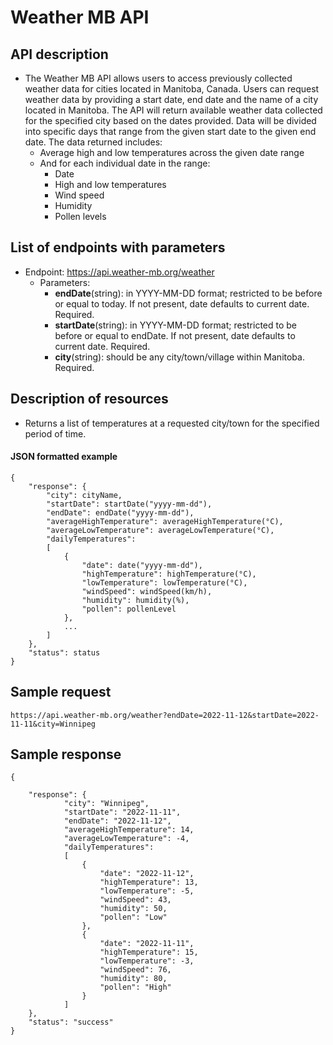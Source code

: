# Weather MB API

## API description    
- The Weather MB API allows users to access previously collected weather data for cities located in Manitoba, Canada. Users can request weather data by providing a start date, end date and the name of a city located in Manitoba. The API will return available weather data collected for the specified city based on the dates provided. Data will be divided into specific days that range from the given start date to the given end date. The data returned includes:
    - Average high and low temperatures across the given date range 
    - And for each individual date in the range:
        - Date
        - High and low temperatures 
        - Wind speed 
        - Humidity
        - Pollen levels

## List of endpoints with parameters
- Endpoint: https://api.weather-mb.org/weather
    - Parameters: 
        - **endDate**(string): in YYYY-MM-DD format; restricted to be before or equal to today. If not present, date defaults to current date. Required.
        - **startDate**(string): in YYYY-MM-DD format; restricted to be before or equal to endDate. If not present, date defaults to current date. Required.
        - **city**(string): should be any city/town/village within Manitoba. Required.

## Description of resources
- Returns a list of temperatures at a requested city/town for the specified period of time. 

#### **JSON formatted example**
```
{
    "response": {
        "city": cityName,
        "startDate": startDate("yyyy-mm-dd"),
        "endDate": endDate("yyyy-mm-dd"), 
        "averageHighTemperature": averageHighTemperature(°C),
        "averageLowTemperature": averageLowTemperature(°C),
        "dailyTemperatures":
        [
            {
                "date": date("yyyy-mm-dd"),
                "highTemperature": highTemperature(°C),
                "lowTemperature": lowTemperature(°C),
                "windSpeed": windSpeed(km/h),
                "humidity": humidity(%),
                "pollen": pollenLevel
            },
            ...
        ]
    },
    "status": status
}
```

## Sample request 
````
https://api.weather-mb.org/weather?endDate=2022-11-12&startDate=2022-11-11&city=Winnipeg
````

## Sample response
````
{
   
    "response": {
            "city": "Winnipeg",
            "startDate": "2022-11-11",
            "endDate": "2022-11-12", 
            "averageHighTemperature": 14,
            "averageLowTemperature": -4,
            "dailyTemperatures":
            [
                {
                    "date": "2022-11-12",
                    "highTemperature": 13,
                    "lowTemperature": -5,
                    "windSpeed": 43,
                    "humidity": 50,
                    "pollen": "Low"
                },
                {
                    "date": "2022-11-11",
                    "highTemperature": 15,
                    "lowTemperature": -3,
                    "windSpeed": 76,
                    "humidity": 80,
                    "pollen": "High"
                }
            ]
    },
    "status": "success"
}

````
